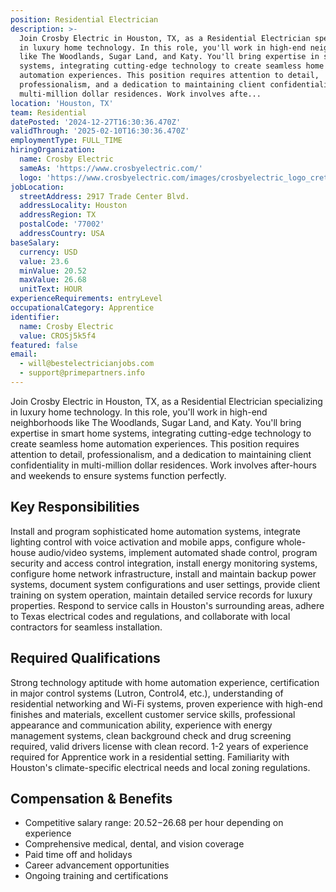 ```yaml
---
position: Residential Electrician
description: >-
  Join Crosby Electric in Houston, TX, as a Residential Electrician specializing
  in luxury home technology. In this role, you'll work in high-end neighborhoods
  like The Woodlands, Sugar Land, and Katy. You'll bring expertise in smart home
  systems, integrating cutting-edge technology to create seamless home
  automation experiences. This position requires attention to detail,
  professionalism, and a dedication to maintaining client confidentiality in
  multi-million dollar residences. Work involves afte...
location: 'Houston, TX'
team: Residential
datePosted: '2024-12-27T16:30:36.470Z'
validThrough: '2025-02-10T16:30:36.470Z'
employmentType: FULL_TIME
hiringOrganization:
  name: Crosby Electric
  sameAs: 'https://www.crosbyelectric.com/'
  logo: 'https://www.crosbyelectric.com/images/crosbyelectric_logo_crete.png'
jobLocation:
  streetAddress: 2917 Trade Center Blvd.
  addressLocality: Houston
  addressRegion: TX
  postalCode: '77002'
  addressCountry: USA
baseSalary:
  currency: USD
  value: 23.6
  minValue: 20.52
  maxValue: 26.68
  unitText: HOUR
experienceRequirements: entryLevel
occupationalCategory: Apprentice
identifier:
  name: Crosby Electric
  value: CROSj5k5f4
featured: false
email:
  - will@bestelectricianjobs.com
  - support@primepartners.info
---
```




Join Crosby Electric in Houston, TX, as a Residential Electrician specializing in luxury home technology. In this role, you'll work in high-end neighborhoods like The Woodlands, Sugar Land, and Katy. You'll bring expertise in smart home systems, integrating cutting-edge technology to create seamless home automation experiences. This position requires attention to detail, professionalism, and a dedication to maintaining client confidentiality in multi-million dollar residences. Work involves after-hours and weekends to ensure systems function perfectly.

## Key Responsibilities
Install and program sophisticated home automation systems, integrate lighting control with voice activation and mobile apps, configure whole-house audio/video systems, implement automated shade control, program security and access control integration, install energy monitoring systems, configure home network infrastructure, install and maintain backup power systems, document system configurations and user settings, provide client training on system operation, maintain detailed service records for luxury properties. Respond to service calls in Houston's surrounding areas, adhere to Texas electrical codes and regulations, and collaborate with local contractors for seamless installation.

## Required Qualifications
Strong technology aptitude with home automation experience, certification in major control systems (Lutron, Control4, etc.), understanding of residential networking and Wi-Fi systems, proven experience with high-end finishes and materials, excellent customer service skills, professional appearance and communication ability, experience with energy management systems, clean background check and drug screening required, valid drivers license with clean record. 1-2 years of experience required for Apprentice work in a residential setting. Familiarity with Houston's climate-specific electrical needs and local zoning regulations.

## Compensation & Benefits
- Competitive salary range: $20.52-$26.68 per hour depending on experience
- Comprehensive medical, dental, and vision coverage
- Paid time off and holidays
- Career advancement opportunities
- Ongoing training and certifications
